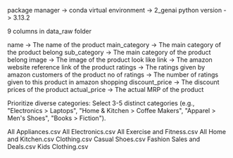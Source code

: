 package manager -> conda
virtual environment -> 2_genai
python version -> 3.13.2


9 columns in data_raw folder

name ->	The name of the product
main_category -> The main category of the product belong
sub_category -> The main category of the product belong
image -> The image of the product look like
link -> The amazon website reference link of the product
ratings -> The ratings given by amazon customers of the product
no of ratings -> The number of ratings given to this product in amazon shopping
discount_price -> The discount prices of the product
actual_price -> The actual MRP of the product

Prioritize diverse categories: Select 3-5 distinct categories (e.g., "Electronics > Laptops", "Home & Kitchen > Coffee Makers", "Apparel > Men's Shoes", "Books > Fiction").

All Appliances.csv
All Electronics.csv
All Exercise and Fitness.csv
All Home and Kitchen.csv
Clothing.csv
Casual Shoes.csv
Fashion Sales and Deals.csv
Kids Clothing.csv